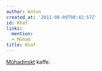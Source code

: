 ```yaml
---
author: Anton
created_at: '2011-08-09T08:42:57Z'
id: Khaf
links:
  mention:
  - Mûhad
title: Khaf
---
```


[Mûhadinskt] kaffe.

  [Mûhadinskt]: Mûhad
